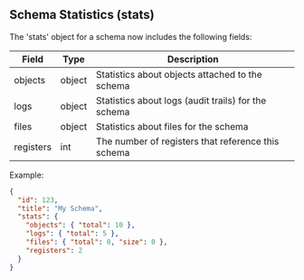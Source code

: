 ## Schema Statistics (stats)

The 'stats' object for a schema now includes the following fields:

| Field      | Type   | Description |
|------------|--------|-------------|
| objects    | object | Statistics about objects attached to the schema |
| logs       | object | Statistics about logs (audit trails) for the schema |
| files      | object | Statistics about files for the schema |
| registers  | int    | The number of registers that reference this schema |

Example:

```json
{
  "id": 123,
  "title": "My Schema",
  "stats": {
    "objects": { "total": 10 },
    "logs": { "total": 5 },
    "files": { "total": 0, "size": 0 },
    "registers": 2
  }
}
``` 
